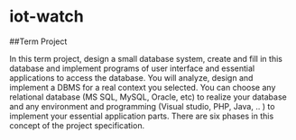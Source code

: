 # iot-watch

##Term Project 
 
In this term project, design a small database system, create and fill in this database and implement programs of user interface and essential applications to access the database. You will analyze, design and implement a DBMS for a real context you selected. You can choose any relational database (MS SQL, MySQL, Oracle, etc) to realize your database and any environment and programming (Visual studio, PHP, Java, .. ) to implement your essential application parts. There are six phases in this concept of the project specification.  

